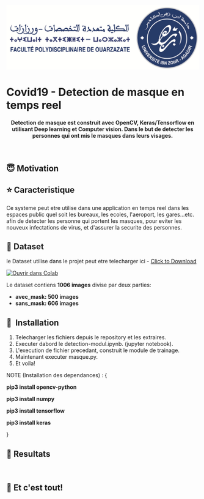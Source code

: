 ![](images/fpo.jpg)
# Covid19 - Detection de masque en temps reel


<div align= "center">  <h4>Detection de masque est construit avec OpenCV, Keras/Tensorflow en utilisant Deep learning et Computer vision. Dans le but de detecter les personnes qui ont mis le masques dans leurs visages. </h4>
</div>

&nbsp;&nbsp;&nbsp;&nbsp;&nbsp;&nbsp;&nbsp;&nbsp;&nbsp;&nbsp;&nbsp;&nbsp;&nbsp;&nbsp;&nbsp;&nbsp;&nbsp;&nbsp;&nbsp;&nbsp;&nbsp;&nbsp;&nbsp;&nbsp;&nbsp;&nbsp;&nbsp;&nbsp;&nbsp;&nbsp;&nbsp;&nbsp;&nbsp;&nbsp;&nbsp;


## :innocent: Motivation

## :star: Caracteristique
Ce systeme peut etre utilise dans une application en temps reel dans les espaces public quel soit les bureaux, les ecoles, l'aeroport, les gares...etc. afin de detecter les personne qui portent les masques, pour eviter les nouveux infectations de virus, et d'assurer la securite des personnes. 

## :file_folder: Dataset
le Dataset utilise dans le projet peut etre telecharger ici - [Click to Download](https://www.kaggle.com/prithwirajmitra/covid-face-mask-detection-dataset)


<a href="" target="_parent"><img src="https://colab.research.google.com/assets/colab-badge.svg" alt="Ouvrir dans Colab"/></a>

Le dataset contiens __1006 images__ divise par deux parties:
*	__avec_mask: 500 images__
*	__sans_mask: 606 images__



## 🚀&nbsp; Installation
1. Telecharger les fichiers depuis le repository et les extraires.
2. Executer dabord le detection-modul.ipynb. (jupyter notebook).
3. L'execution de fichier precedant, construit le module de trainage.
4. Maintenant executer masque.py.
5. Et voila!

NOTE (Installation des dependances) : 
{
<p><b>pip3 install opencv-python

pip3 install numpy

pip3 install tensorflow

pip3 install keras
</b></p> 
}

## :key: Resultats

![]()


## :clap: Et c'est tout!



